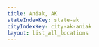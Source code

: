 ```yaml
---
title: Aniak, AK
stateIndexKey: state-ak
cityIndexKey: city-ak-aniak
layout: list_all_locations
---
```

